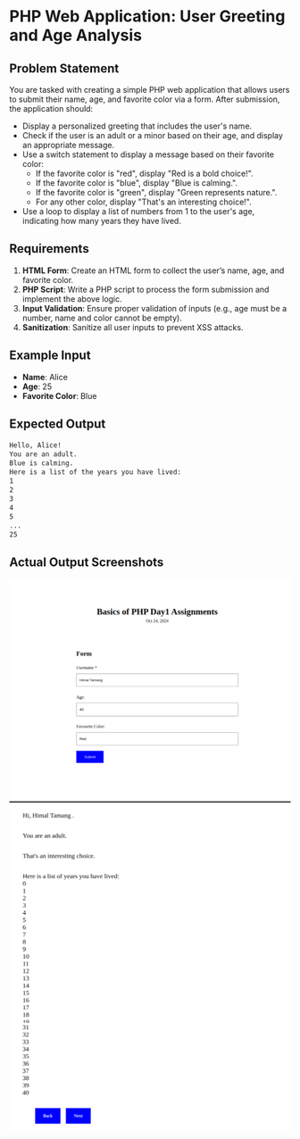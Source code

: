 # PHP Web Application: User Greeting and Age Analysis

## Problem Statement

You are tasked with creating a simple PHP web application that allows users to submit their name, age, and favorite color via a form. After submission, the application should:

- Display a personalized greeting that includes the user's name.
- Check if the user is an adult or a minor based on their age, and display an appropriate message.
- Use a switch statement to display a message based on their favorite color:
  - If the favorite color is "red", display "Red is a bold choice!".
  - If the favorite color is "blue", display "Blue is calming.".
  - If the favorite color is "green", display "Green represents nature.".
  - For any other color, display "That's an interesting choice!".
- Use a loop to display a list of numbers from 1 to the user's age, indicating how many years they have lived.

## Requirements

1. **HTML Form**: Create an HTML form to collect the user’s name, age, and favorite color.
2. **PHP Script**: Write a PHP script to process the form submission and implement the above logic.
3. **Input Validation**: Ensure proper validation of inputs (e.g., age must be a number, name and color cannot be empty).
4. **Sanitization**: Sanitize all user inputs to prevent XSS attacks.

## Example Input

- **Name**: Alice
- **Age**: 25
- **Favorite Color**: Blue

## Expected Output
    Hello, Alice!
    You are an adult.
    Blue is calming.
    Here is a list of the years you have lived:
    1
    2
    3
    4
    5
    ...
    25

## Actual Output Screenshots

![Alt text](/Day1/PHP/assets/php1.png)
![Alt text](/Day1/PHP/assets/php2.png)
![Alt text](/Day1/PHP/assets/php3.png)
